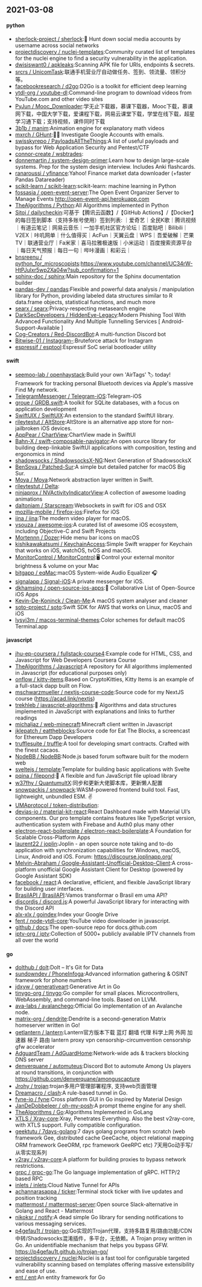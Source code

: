 ## 2021-03-08

#### python
* [sherlock-project / sherlock](https://github.com/sherlock-project/sherlock):🔎
Hunt down social media accounts by username across social networks
* [projectdiscovery / nuclei-templates](https://github.com/projectdiscovery/nuclei-templates):Community curated list of templates for the nuclei engine to find a security vulnerability in the application.
* [dwisiswant0 / apkleaks](https://github.com/dwisiswant0/apkleaks):Scanning APK file for URIs, endpoints & secrets.
* [srcrs / UnicomTask](https://github.com/srcrs/UnicomTask):联通手机营业厅自动做任务、签到、领流量、领积分等。
* [facebookresearch / d2go](https://github.com/facebookresearch/d2go):D2Go is a toolkit for efficient deep learning
* [ytdl-org / youtube-dl](https://github.com/ytdl-org/youtube-dl):Command-line program to download videos from YouTube.com and other video sites
* [PyJun / Mooc_Downloader](https://github.com/PyJun/Mooc_Downloader):学无止下载器，慕课下载器，Mooc下载，慕课网下载，中国大学下载，爱课程下载，网易云课堂下载，学堂在线下载，超星学习通下载；支持视频，课件同时下载
* [3b1b / manim](https://github.com/3b1b/manim):Animation engine for explanatory math videos
* [mxrch / GHunt](https://github.com/mxrch/GHunt):🕵️‍♂️
Investigate Google Accounts with emails.
* [swisskyrepo / PayloadsAllTheThings](https://github.com/swisskyrepo/PayloadsAllTheThings):A list of useful payloads and bypass for Web Application Security and Pentest/CTF
* [connor-create / wsbtrades](https://github.com/connor-create/wsbtrades):
* [donnemartin / system-design-primer](https://github.com/donnemartin/system-design-primer):Learn how to design large-scale systems. Prep for the system design interview. Includes Anki flashcards.
* [ranaroussi / yfinance](https://github.com/ranaroussi/yfinance):Yahoo! Finance market data downloader (+faster Pandas Datareader)
* [scikit-learn / scikit-learn](https://github.com/scikit-learn/scikit-learn):scikit-learn: machine learning in Python
* [fossasia / open-event-server](https://github.com/fossasia/open-event-server):The Open Event Organizer Server to Manage Events http://open-event-api.herokuapp.com
* [TheAlgorithms / Python](https://github.com/TheAlgorithms/Python):All Algorithms implemented in Python
* [Sitoi / dailycheckin](https://github.com/Sitoi/dailycheckin):可基于【腾讯云函数】/【GitHub Actions】/【Docker】的每日签到脚本（支持多账号使用）签到列表: ｜爱奇艺｜全民K歌｜腾讯视频｜有道云笔记｜网易云音乐｜一加手机社区官方论坛｜百度贴吧｜Bilibili｜V2EX｜咔叽网单｜什么值得买｜AcFun｜天翼云盘｜WPS｜吾爱破解｜芒果TV｜联通营业厅｜Fa米家｜喜马拉雅极速版｜小米运动｜百度搜索资源平台｜每日天气预报｜每日一句｜哔咔漫画｜和彩云｜
* [bnsreenu / python_for_microscopists](https://github.com/bnsreenu/python_for_microscopists):https://www.youtube.com/channel/UC34rW-HtPJulxr5wp2Xa04w?sub_confirmation=1
* [sphinx-doc / sphinx](https://github.com/sphinx-doc/sphinx):Main repository for the Sphinx documentation builder
* [pandas-dev / pandas](https://github.com/pandas-dev/pandas):Flexible and powerful data analysis / manipulation library for Python, providing labeled data structures similar to R data.frame objects, statistical functions, and much more
* [searx / searx](https://github.com/searx/searx):Privacy-respecting metasearch engine
* [DarkSecDevelopers / HiddenEye-Legacy](https://github.com/DarkSecDevelopers/HiddenEye-Legacy):Modern Phishing Tool With Advanced Functionality And Multiple Tunnelling Services [ Android-Support-Available ]
* [Cog-Creators / Red-DiscordBot](https://github.com/Cog-Creators/Red-DiscordBot):A multi-function Discord bot
* [Bitwise-01 / Instagram-](https://github.com/Bitwise-01/Instagram-):Bruteforce attack for Instagram
* [espressif / esptool](https://github.com/espressif/esptool):Espressif SoC serial bootloader utility

#### swift
* [seemoo-lab / openhaystack](https://github.com/seemoo-lab/openhaystack):Build your own 'AirTags'
🏷
today! Framework for tracking personal Bluetooth devices via Apple's massive Find My network.
* [TelegramMessenger / Telegram-iOS](https://github.com/TelegramMessenger/Telegram-iOS):Telegram-iOS
* [groue / GRDB.swift](https://github.com/groue/GRDB.swift):A toolkit for SQLite databases, with a focus on application development
* [SwiftUIX / SwiftUIX](https://github.com/SwiftUIX/SwiftUIX):An extension to the standard SwiftUI library.
* [rileytestut / AltStore](https://github.com/rileytestut/AltStore):AltStore is an alternative app store for non-jailbroken iOS devices.
* [AppPear / ChartView](https://github.com/AppPear/ChartView):ChartView made in SwiftUI
* [Bahn-X / swift-composable-navigator](https://github.com/Bahn-X/swift-composable-navigator):An open source library for building deep-linkable SwiftUI applications with composition, testing and ergonomics in mind
* [shadowsocks / ShadowsocksX-NG](https://github.com/shadowsocks/ShadowsocksX-NG):Next Generation of ShadowsocksX
* [BenSova / Patched-Sur](https://github.com/BenSova/Patched-Sur):A simple but detailed patcher for macOS Big Sur.
* [Moya / Moya](https://github.com/Moya/Moya):Network abstraction layer written in Swift.
* [rileytestut / Delta](https://github.com/rileytestut/Delta):
* [ninjaprox / NVActivityIndicatorView](https://github.com/ninjaprox/NVActivityIndicatorView):A collection of awesome loading animations
* [daltoniam / Starscream](https://github.com/daltoniam/Starscream):Websockets in swift for iOS and OSX
* [mozilla-mobile / firefox-ios](https://github.com/mozilla-mobile/firefox-ios):Firefox for iOS
* [iina / iina](https://github.com/iina/iina):The modern video player for macOS.
* [vsouza / awesome-ios](https://github.com/vsouza/awesome-ios):A curated list of awesome iOS ecosystem, including Objective-C and Swift Projects
* [Mortennn / Dozer](https://github.com/Mortennn/Dozer):Hide menu bar icons on macOS
* [kishikawakatsumi / KeychainAccess](https://github.com/kishikawakatsumi/KeychainAccess):Simple Swift wrapper for Keychain that works on iOS, watchOS, tvOS and macOS.
* [MonitorControl / MonitorControl](https://github.com/MonitorControl/MonitorControl):🖥
Control your external monitor brightness & volume on your Mac
* [bitgapp / eqMac](https://github.com/bitgapp/eqMac):macOS System-wide Audio Equalizer
🎧
* [signalapp / Signal-iOS](https://github.com/signalapp/Signal-iOS):A private messenger for iOS.
* [dkhamsing / open-source-ios-apps](https://github.com/dkhamsing/open-source-ios-apps):📱
Collaborative List of Open-Source iOS Apps
* [Kevin-De-Koninck / Clean-Me](https://github.com/Kevin-De-Koninck/Clean-Me):A macOS system analyser and cleaner
* [soto-project / soto](https://github.com/soto-project/soto):Swift SDK for AWS that works on Linux, macOS and iOS
* [lysyi3m / macos-terminal-themes](https://github.com/lysyi3m/macos-terminal-themes):Color schemes for default macOS Terminal.app

#### javascript
* [jhu-ep-coursera / fullstack-course4](https://github.com/jhu-ep-coursera/fullstack-course4):Example code for HTML, CSS, and Javascript for Web Developers Coursera Course
* [TheAlgorithms / Javascript](https://github.com/TheAlgorithms/Javascript):A repository for All algorithms implemented in Javascript (for educational purposes only)
* [onflow / kitty-items](https://github.com/onflow/kitty-items):Based on CryptoKitties, Kitty Items is an example of a full-stack dapp built on Flow.
* [mschwarzmueller / nextjs-course-code](https://github.com/mschwarzmueller/nextjs-course-code):Source code for my NextJS course (https://acad.link/nextjs)
* [trekhleb / javascript-algorithms](https://github.com/trekhleb/javascript-algorithms):📝
Algorithms and data structures implemented in JavaScript with explanations and links to further readings
* [michaljaz / web-minecraft](https://github.com/michaljaz/web-minecraft):Minecraft client written in Javascript
* [jklepatch / eattheblocks](https://github.com/jklepatch/eattheblocks):Source code for Eat The Blocks, a screencast for Ethereum Dapp Developers
* [trufflesuite / truffle](https://github.com/trufflesuite/truffle):A tool for developing smart contracts. Crafted with the finest cacaos.
* [NodeBB / NodeBB](https://github.com/NodeBB/NodeBB):Node.js based forum software built for the modern web
* [sveltejs / template](https://github.com/sveltejs/template):Template for building basic applications with Svelte
* [pqina / filepond](https://github.com/pqina/filepond):🌊
A flexible and fun JavaScript file upload library
* [w37fhy / QuantumultX](https://github.com/w37fhy/QuantumultX):同步和更新大佬脚本库，更新懒人配置
* [snowpackjs / snowpack](https://github.com/snowpackjs/snowpack):WASM-powered frontend build tool. Fast, lightweight, unbundled ESM.
✌️
* [UMAprotocol / token-distribution](https://github.com/UMAprotocol/token-distribution):
* [devias-io / material-kit-react](https://github.com/devias-io/material-kit-react):React Dashboard made with Material UI’s components. Our pro template contains features like TypeScript version, authentication system with Firebase and Auth0 plus many other
* [electron-react-boilerplate / electron-react-boilerplate](https://github.com/electron-react-boilerplate/electron-react-boilerplate):A Foundation for Scalable Cross-Platform Apps
* [laurent22 / joplin](https://github.com/laurent22/joplin):Joplin - an open source note taking and to-do application with synchronization capabilities for Windows, macOS, Linux, Android and iOS. Forum: https://discourse.joplinapp.org/
* [Melvin-Abraham / Google-Assistant-Unofficial-Desktop-Client](https://github.com/Melvin-Abraham/Google-Assistant-Unofficial-Desktop-Client):A cross-platform unofficial Google Assistant Client for Desktop (powered by Google Assistant SDK)
* [facebook / react](https://github.com/facebook/react):A declarative, efficient, and flexible JavaScript library for building user interfaces.
* [BrasilAPI / BrasilAPI](https://github.com/BrasilAPI/BrasilAPI):Vamos transformar o Brasil em uma API?
* [discordjs / discord.js](https://github.com/discordjs/discord.js):A powerful JavaScript library for interacting with the Discord API
* [alx-xlx / goindex](https://github.com/alx-xlx/goindex):Index your Google Drive
* [fent / node-ytdl-core](https://github.com/fent/node-ytdl-core):YouTube video downloader in javascript.
* [github / docs](https://github.com/github/docs):The open-source repo for docs.github.com
* [iptv-org / iptv](https://github.com/iptv-org/iptv):Collection of 5000+ publicly available IPTV channels from all over the world

#### go
* [dolthub / dolt](https://github.com/dolthub/dolt):Dolt – It's Git for Data
* [sundowndev / PhoneInfoga](https://github.com/sundowndev/PhoneInfoga):Advanced information gathering & OSINT framework for phone numbers
* [jdxyw / generativeart](https://github.com/jdxyw/generativeart):Generative Art in Go
* [tinygo-org / tinygo](https://github.com/tinygo-org/tinygo):Go compiler for small places. Microcontrollers, WebAssembly, and command-line tools. Based on LLVM.
* [ava-labs / avalanchego](https://github.com/ava-labs/avalanchego):Official Go implementation of an Avalanche node.
* [matrix-org / dendrite](https://github.com/matrix-org/dendrite):Dendrite is a second-generation Matrix homeserver written in Go!
* [getlantern / lantern](https://github.com/getlantern/lantern):Lantern官方版本下载 蓝灯 翻墙 代理 科学上网 外网 加速器 梯子 路由 lantern proxy vpn censorship-circumvention censorship gfw accelerator
* [AdguardTeam / AdGuardHome](https://github.com/AdguardTeam/AdGuardHome):Network-wide ads & trackers blocking DNS server
* [denverquane / automuteus](https://github.com/denverquane/automuteus):Discord Bot to automute Among Us players at round transitions, in conjunction with https://github.com/denverquane/amonguscapture
* [Jrohy / trojan](https://github.com/Jrohy/trojan):trojan多用户管理部署程序, 支持web页面管理
* [Dreamacro / clash](https://github.com/Dreamacro/clash):A rule-based tunnel in Go.
* [fyne-io / fyne](https://github.com/fyne-io/fyne):Cross platform GUI in Go inspired by Material Design
* [JanDeDobbeleer / oh-my-posh](https://github.com/JanDeDobbeleer/oh-my-posh):A prompt theme engine for any shell.
* [TheAlgorithms / Go](https://github.com/TheAlgorithms/Go):Algorithms Implemented in GoLang
* [XTLS / Xray-core](https://github.com/XTLS/Xray-core):Xray, Penetrates Everything. Also the best v2ray-core, with XTLS support. Fully compatible configuration.
* [geektutu / 7days-golang](https://github.com/geektutu/7days-golang):7 days golang programs from scratch (web framework Gee, distributed cache GeeCache, object relational mapping ORM framework GeeORM, rpc framework GeeRPC etc) 7天用Go动手写/从零实现系列
* [v2ray / v2ray-core](https://github.com/v2ray/v2ray-core):A platform for building proxies to bypass network restrictions.
* [grpc / grpc-go](https://github.com/grpc/grpc-go):The Go language implementation of gRPC. HTTP/2 based RPC
* [inlets / inlets](https://github.com/inlets/inlets):Cloud Native Tunnel for APIs
* [achannarasappa / ticker](https://github.com/achannarasappa/ticker):Terminal stock ticker with live updates and position tracking
* [mattermost / mattermost-server](https://github.com/mattermost/mattermost-server):Open source Slack-alternative in Golang and React - Mattermost
* [nikoksr / notify](https://github.com/nikoksr/notify):A dead simple Go library for sending notifications to various messaging services.
* [p4gefau1t / trojan-go](https://github.com/p4gefau1t/trojan-go):Go实现的Trojan代理，支持多路复用/路由功能/CDN中转/Shadowsocks混淆插件，多平台，无依赖。A Trojan proxy written in Go. An unidentifiable mechanism that helps you bypass GFW. https://p4gefau1t.github.io/trojan-go/
* [projectdiscovery / nuclei](https://github.com/projectdiscovery/nuclei):Nuclei is a fast tool for configurable targeted vulnerability scanning based on templates offering massive extensibility and ease of use.
* [ent / ent](https://github.com/ent/ent):An entity framework for Go
